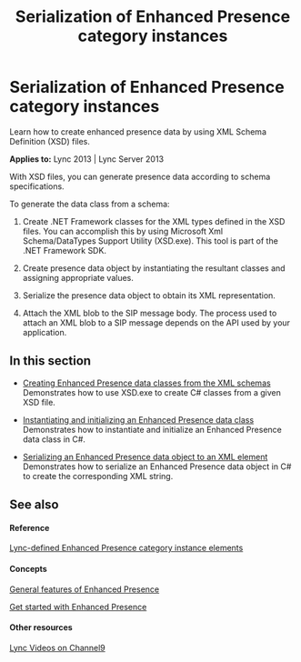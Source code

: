 ﻿---
title: Serialization of Enhanced Presence category instances
TOCTitle: Serialization of Enhanced Presence category instances
ms:assetid: 718dbc35-cfd4-4575-8fee-9345bf10155d
ms:mtpsurl: https://msdn.microsoft.com/en-us/library/Dn454685(v=office.15)
ms:contentKeyID: 57093247
ms.date: 07/24/2014
mtps_version: v=office.15
---

# Serialization of Enhanced Presence category instances

Learn how to create enhanced presence data by using XML Schema Definition (XSD) files.


**Applies to:** Lync 2013 | Lync Server 2013

With XSD files, you can generate presence data according to schema specifications.

To generate the data class from a schema:

1.  Create .NET Framework classes for the XML types defined in the XSD files. You can accomplish this by using Microsoft Xml Schema/DataTypes Support Utility (XSD.exe). This tool is part of the .NET Framework SDK.

2.  Create presence data object by instantiating the resultant classes and assigning appropriate values.

3.  Serialize the presence data object to obtain its XML representation.

4.  Attach the XML blob to the SIP message body. The process used to attach an XML blob to a SIP message depends on the API used by your application.

## In this section

  - [Creating Enhanced Presence data classes from the XML schemas](creating-enhanced-presence-data-classes-from-the-xml-schemas.md)  
    Demonstrates how to use XSD.exe to create C\# classes from a given XSD file.

  - [Instantiating and initializing an Enhanced Presence data class](instantiating-and-initializing-an-enhanced-presence-data-class.md)  
    Demonstrates how to instantiate and initialize an Enhanced Presence data class in C\#.

  - [Serializing an Enhanced Presence data object to an XML element](serializing-an-enhanced-presence-data-object-to-an-xml-element.md)  
    Demonstrates how to serialize an Enhanced Presence data object in C\# to create the corresponding XML string.

## See also

#### Reference

[Lync-defined Enhanced Presence category instance elements](lync-defined-enhanced-presence-category-instance-elements.md)

#### Concepts

[General features of Enhanced Presence](general-features-of-enhanced-presence.md)

[Get started with Enhanced Presence](get-started-with-enhanced-presence.md)

#### Other resources

[Lync Videos on Channel9](http://channel9.msdn.com/tags/lync)

